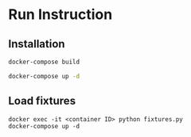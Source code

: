 # Run Instruction

## Installation
```bash
docker-compose build
```

```bash
docker-compose up -d
```

## Load fixtures
```
docker exec -it <container ID> python fixtures.py
docker-compose up -d
```